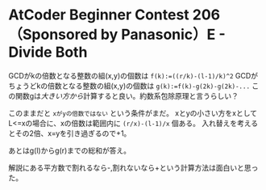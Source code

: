 # AtCoder Beginner Contest 206（Sponsored by Panasonic）E - Divide Both

GCDがkの倍数となる整数の組(x,y)の個数は `f(k):=((r/k)-(l-1)/k)^2`
GCDがちょうどkの倍数となる整数の組(x,y)の個数は `g(k):=f(k)-g(2k)-g(2k)-...`
この関数gは*大きい方から*計算すると良い。約数系包除原理と言うらしい？

このままだと `xがyの倍数ではない` という条件がまだ。
xとyの小さい方をxとしてL<=xの場合に、xの倍数は範囲内に `(r/x)-(l-1)/x` 個ある。
入れ替えを考えるとその2倍、x=yを引き過ぎるので+1。

あとはg(l)からg(r)までの総和が答え。

解説にある平方数で割れるなら-,割れないなら+という計算方法は面白いと思った。
